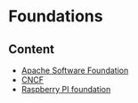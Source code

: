 # Foundations

## Content

* [Apache Software Foundation](apache/apache.md)
* [CNCF](cncf/cncf.md)
* [Raspberry PI foundation](raspberrypi.md)
